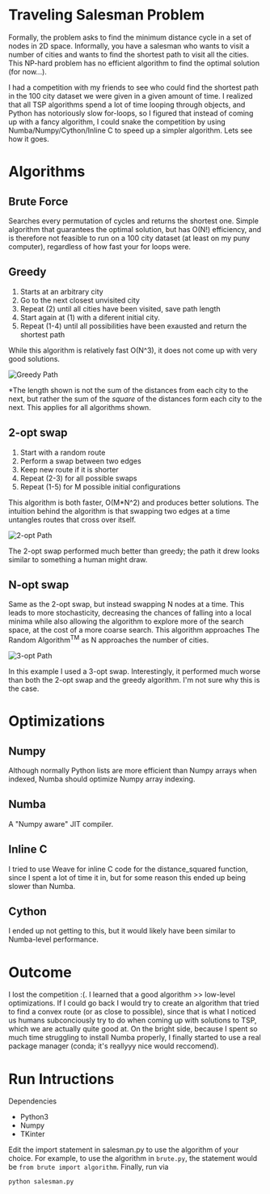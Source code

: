 # Traveling Salesman Problem

Formally, the problem asks to find the minimum distance cycle in a set of nodes in 2D space. Informally, you have a salesman who wants to visit a number of cities and wants to find the shortest path to visit all the cities. This NP-hard problem has no efficient algorithm to find the optimal solution (for now...).

I had a competition with my friends to see who could find the shortest path in the 100 city dataset we were given in a given amount of time. I realized that all TSP algorithms spend a lot of time looping through objects, and Python has notoriously slow for-loops, so I figured that instead of coming up with a fancy algorithm, I could snake the competition by using Numba/Numpy/Cython/Inline C to speed up a simpler algorithm. Lets see how it goes.

# Algorithms

## Brute Force
Searches every permutation of cycles and returns the shortest one. Simple algorithm that guarantees the optimal solution, but has O(N!) efficiency, and is therefore not feasible to run on a 100 city dataset (at least on my puny computer), regardless of how fast your for loops were.



## Greedy
1. Starts at an arbitrary city
2. Go to the next closest unvisited city
3. Repeat (2) until all cities have been visited, save path length
4. Start again at (1) with a diferent initial city.
5. Repeat (1-4) until all possibilities have been exausted and return the shortest path

While this algorithm is relatively fast O(N^3), it does not come up with very good solutions.

![Greedy Path](greedyAlg.png)

\*The length shown is not the sum of the distances from each city to the next, but rather the sum of the *square* of the distances form each city to the next. This applies for all algorithms shown.

## 2-opt swap
1. Start with a random route
2. Perform a swap between two edges
3. Keep new route if it is shorter
4. Repeat (2-3) for all possible swaps
5. Repeat (1-5) for M possible initial configurations

This algorithm is both faster, O(M*N^2) and produces better solutions. The intuition behind the algorithm is that swapping two edges at a time untangles routes that cross over itself.

![2-opt Path](2opt.png)

The 2-opt swap performed much better than greedy; the path it drew looks similar to something a human might draw.


## N-opt swap

Same as the 2-opt swap, but instead swapping N nodes at a time. This leads to more stochasticity, decreasing the chances of falling into a local minima while also allowing the algorithm to explore more of the search space, at the cost of a more coarse search. This algorithm approaches The Random Algorithm<sup>TM</sup> as N approaches the number of cities.

![3-opt Path](3opt.png)

In this example I used a 3-opt swap. Interestingly, it performed much worse than both the 2-opt swap and the greedy algorithm. I'm not sure why this is the case.


# Optimizations

## Numpy

Although normally Python lists are more efficient than Numpy arrays when indexed, Numba should optimize Numpy array indexing.

## Numba

A "Numpy aware" JIT compiler.

## Inline C

I tried to use Weave for inline C code for the distance_squared function, since I spent a lot of time it in, but for some reason this ended up being slower than Numba.

## Cython

I ended up not getting to this, but it would likely have been similar to Numba-level performance.

# Outcome

I lost the competition :(. I learned that a good algorithm >> low-level optimizations. If I could go back I would try to create an algorithm that tried to find a convex route (or as close to possible), since that is what I noticed us humans subconciously try to do when coming up with solutions to TSP, which we are actually quite good at. On the bright side, because I spent so much time struggling to install Numba properly, I finally started to use a real package manager (conda; it's reallyyy nice would reccomend).

# Run Intructions

Dependencies
-	Python3
-	Numpy
-	TKinter


Edit the import statement in salesman.py to use the algorithm of your choice. For example, to use the algorithm in `brute.py`, the statement would be `from brute import algorithm`. Finally, run via

`python salesman.py`
